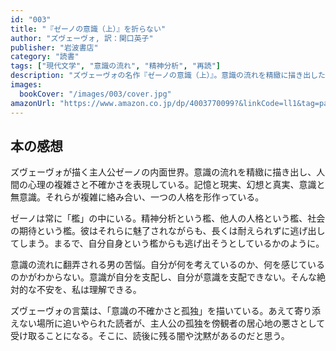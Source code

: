 ```yaml
---
id: "003"
title: "『ゼーノの意識（上）』を折らない"
author: "ズヴェーヴォ, 訳：関口英子"
publisher: "岩波書店"
category: "読書"
tags: ["現代文学", "意識の流れ", "精神分析", "再読"]
description: "ズヴェーヴォの名作『ゼーノの意識（上）』。意識の流れを精緻に描き出した代表作。"
images:
  bookCover: "/images/003/cover.jpg"
amazonUrl: "https://www.amazon.co.jp/dp/4003770099?&linkCode=ll1&tag=paperafterwor-22&linkId=ba3ce8496402a1a2a87627de774898e2&language=ja_JP&ref_=as_li_ss_tl"
---
```


## 本の感想

ズヴェーヴォが描く主人公ゼーノの内面世界。意識の流れを精緻に描き出し、人間の心理の複雑さと不確かさを表現している。記憶と現実、幻想と真実、意識と無意識。それらが複雑に絡み合い、一つの人格を形作っている。

ゼーノは常に「檻」の中にいる。精神分析という檻、他人の人格という檻、社会の期待という檻。彼はそれらに魅了されながらも、長くは耐えられずに逃げ出してしまう。まるで、自分自身という檻からも逃げ出そうとしているかのように。

意識の流れに翻弄される男の苦悩。自分が何を考えているのか、何を感じているのかがわからない。意識が自分を支配し、自分が意識を支配できない。そんな絶対的な不安を、私は理解できる。

ズヴェーヴォの言葉は、「意識の不確かさと孤独」を描いている。あえて寄り添えない場所に追いやられた読者が、主人公の孤独を傍観者の居心地の悪さとして受け取ることになる。そこに、読後に残る闇や沈黙があるのだと思う。